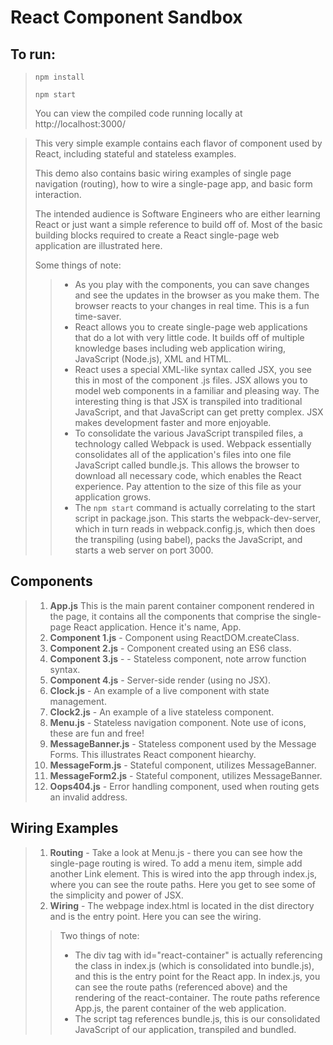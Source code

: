 # React Component Sandbox

## To run:
>`npm install`
>
>`npm start`
>
>You can view the compiled code running locally at http://localhost:3000/

>This very simple example contains each flavor of component used by React, including stateful and stateless examples. 
>
>This demo also contains basic wiring examples of single page navigation (routing), how to wire a single-page app, and basic form interaction.
>
>The intended audience is Software Engineers who are either learning React or just want a simple reference to build off of. Most of the basic building blocks required to create a React single-page web application are illustrated here.
>
>Some things of note:
>>* As you play with the components, you can save changes and see the updates in the browser as you make them. The browser reacts to your changes in real time. This is a fun time-saver.
>>* React allows you to create single-page web applications that do a lot with very little code. It builds off of multiple knowledge bases including web application wiring, JavaScript (Node.js), XML and HTML.
>>* React uses a special XML-like syntax called JSX, you see this in most of the component .js files. JSX allows you to model web components in a familiar and pleasing way. The interesting thing is that JSX is transpiled into traditional JavaScript, and that JavaScript can get pretty complex. JSX makes development faster and more enjoyable.
>>* To consolidate the various JavaScript transpiled files, a technology called Webpack is used. Webpack essentially consolidates all of the application's files into one file JavaScript called bundle.js. This allows the browser to download all necessary code, which enables the React experience. Pay attention to the size of this file as your application grows.
>>* The `npm start` command is actually correlating to the start script in package.json. This starts the webpack-dev-server, which in turn reads in webpack.config.js, which then does the transpiling (using babel), packs the JavaScript, and starts a web server on port 3000. 

## Components
>1. **App.js** This is the main parent container component rendered in the page, it contains all the components that comprise the single-page React application. Hence it's name, App.
>2. **Component 1.js** - Component using ReactDOM.createClass.
>3. **Component 2.js** - Component created using an ES6 class.
>4. **Component 3.js** - - Stateless component, note arrow function syntax.
>5. **Component 4.js** - Server-side render (using no JSX).
>6. **Clock.js** - An example of a live component with state management.
>7. **Clock2.js** - An example of a live stateless component.
>8. **Menu.js** - Stateless navigation component. Note use of icons, these are fun and free!
>9. **MessageBanner.js** - Stateless component used by the Message Forms. This illustrates React component hiearchy.
>10. **MessageForm.js** - Stateful component, utilizes MessageBanner.
>11. **MessageForm2.js** - Stateful component, utilizes MessageBanner.
>12. **Oops404.js** - Error handling component, used when routing gets an invalid address.
## Wiring Examples
>1. **Routing** - Take a look at Menu.js - there you can see how the single-page routing is wired. To add a menu item, simple add another Link element. This is wired into the app through index.js, where you can see the route paths. Here you get to see some of the simplicity and power of JSX.
>2. **Wiring** - The webpage index.html is located in the dist directory and is the entry point. Here you can see the wiring. 
>>Two things of note:
>>* The div tag with id="react-container" is actually referencing the class in index.js (which is consolidated into bundle.js), and this is the entry point for the React app. In index.js, you can see the route paths (referenced above) and the rendering of the react-container. The route paths reference App.js, the parent container of the web application.
>>* The script tag references bundle.js, this is our consolidated JavaScript of our application, transpiled and bundled.
